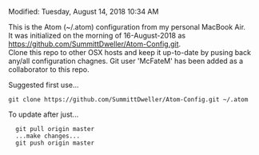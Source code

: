 Modified: Tuesday, August 14, 2018 10:34 AM

This is the Atom (~/.atom) configuration from my personal MacBook Air.  
It was initialized on the morning of 16-August-2018 as https://github.com/SummittDweller/Atom-Config.git.  
Clone this repo to other OSX hosts and keep it up-to-date by pusing back any/all configuration chagnes.
Git user 'McFateM' has been added as a collaborator to this repo.

Suggested first use...  
  
  ```
  git clone https://github.com/SummittDweller/Atom-Config.git ~/.atom
  ```

To update after just...  

```
  git pull origin master  
  ...make changes...  
  git push origin master  
```

